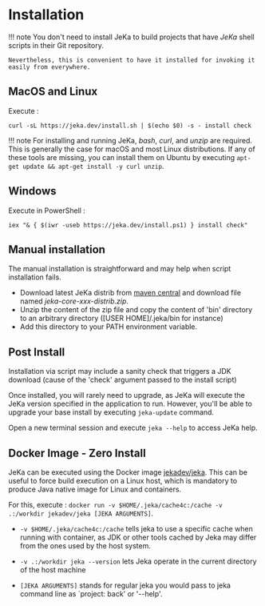 # Installation

!!! note
    You don't need to install JeKa to build projects that have *JeKa* shell scripts in their Git repository.
    
    Nevertheless, this is convenient to have it installed for invoking it easily from everywhere.


## MacOS and Linux

Execute :
```shell
curl -sL https://jeka.dev/install.sh | $(echo $0) -s - install check
```

!!! note
    For installing and running JeKa, *bash*, *curl*, and *unzip* are required. This is generally the case
    for macOS and most Linux distributions. If any of these tools are missing, you can install them on Ubuntu
    by executing `apt-get update && apt-get install -y curl unzip`.

## Windows

Execute in PowerShell :
```shell
iex "& { $(iwr -useb https://jeka.dev/install.ps1) } install check"
```

## Manual installation

The manual installation is straightforward and may help when script installation fails.

- Download latest JeKa distrib from [maven central](https://central.sonatype.com/artifact/dev.jeka/jeka-core/versions)
  and download file named *jeka-core-xxx-distrib.zip*.
- Unzip the content of the zip file and copy the content of 'bin' directory to an arbitrary directory ([USER HOME]/.jeka/bin for instance)
- Add this directory to your PATH environment variable.

## Post Install

Installation via script may include a sanity check that triggers a JDK download (cause of the 'check' argument passed to the install script)

Once installed, you will rarely need to upgrade, as JeKa will execute the JeKa version specified in
the application to run.
However, you'll be able to upgrade your base install by executing `jeka-update` command.

Open a new terminal session and execute `jeka --help` to access JeKa help.

## Docker Image - Zero Install

JeKa can be executed using the Docker image [jekadev/jeka](https://hub.docker.com/r/jekadev/jeka). This can be useful to force build execution on a 
Linux host, which is mandatory to produce Java native image for Linux and containers.

For this, execute : `docker run -v $HOME/.jeka/cache4c:/cache -v .:/workdir jekadev/jeka [JEKA ARGUMENTS]`.

- `-v $HOME/.jeka/cache4c:/cache` tells jeka to use a specific cache when running with container, as JDK or other tools 
cached by Jeka may differ from the ones used by the host system.

- `-v .:/workdir jeka --version` lets Jeka operate in the current directory of the host machine

- `[JEKA ARGUMENTS]` stands for regular jeka you would pass to jeka command line as `project: back' or '--help'.





